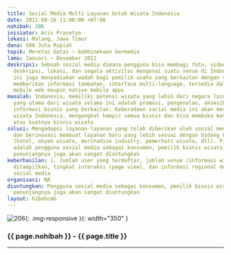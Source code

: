 ```yaml
---
title: Social Media Multi Layanan Untuk Wisata Indonesia
date: 2011-09-16 11:08:00 +07:00
nohibah: 206
inisiator: Aris Prasetyo
lokasi: Malang, Jawa Timur
dana: 500 Juta Rupiah
topik: Meretas batas – kebhinekaan bermedia
lama: Januari – Desember 2012
deskripsi: Sebuah sosial media dimana pengguna bisa membagi foto, video, komentar,
  deskripsi, lokasi, dan segala aktivitas mengenai suatu venue di Indonesia. Media
  ini juga menyediakan wadah bagi pemilik usaha yang berkaitan dengan venue untuk
  memberikan informasi tambahan, interface multi-language, tersedia dalam media web,
  mobile web maupun native mobile apps
masalah: Indonesia, memiliki potensi wisata yang lebih dari negara lain, kekurangan
  yang utama dari wisata selama ini adalah promosi, pengenalan, aksesibilitas, dan
  informasi bisnis yang berkaitan. Keberadaan social media ini akan membuka potensi
  wisata Indonesia, mengangkat hampir semua bisnis dan bisa membuka mata pemerintah
  atas kuatnya bisnis wisata
solusi: Mengadopsi layanan-layanan yang telah diberikan oleh sosial media yang populer
  dan berinovasi membuat layanan baru yang lebih sesuai dengan bidang kepariwisataan
  (hotel, obyek wisata, merchadise industry, pemerhati wisata, dll). Pihak yang diuntungkan
  adalah pengguna sosial media sebagai konsumen, pemilik bisnis wisata, dan bisnis
  penunjangnya juga akan sangat diuntungkan
keberhasilan: 1. Jumlah user yang terdaftar, jumlah venue (informasi wisata) yang
  ditampilkan, tingkat interaksi (page view), dan informasi regional demografi pengakses
  social media
organisasi: NA
diuntungkan: Pengguna sosial media sebagai konsumen, pemilik bisnis wisata, dan bisnis
  penunjangnya juga akan sangat diuntungkan
layout: hibahcmb
---
```


![206](/static/img/hibahcmb/206.png){: .img-responsive }{: width="350" }

### {{ page.nohibah }} - {{ page.title }}

---
